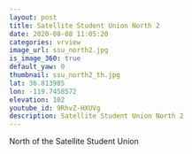 ```yaml
---
layout: post
title: Satellite Student Union North 2
date: 2020-08-08 11:05:20
categories: vrview
image_url: ssu_north2.jpg
is_image_360: true
default_yaw: 0
thumbnail: ssu_north2_th.jpg
lat: 36.813985
lon: -119.7458572
elevation: 102
youtube_id: 9RhvZ-HXUVg
description: Satellite Student Union North 2
---
```

North of the Satellite Student Union
